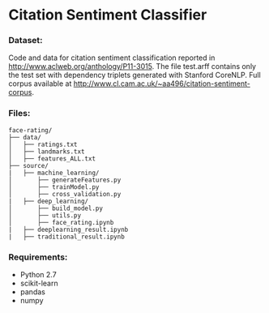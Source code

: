 # Citation Sentiment Classifier

### Dataset:
Code and data for citation sentiment classification reported in <http://www.aclweb.org/anthology/P11-3015>.
The file test.arff contains only the test set with dependency triplets generated with Stanford CoreNLP.
Full corpus available at <http://www.cl.cam.ac.uk/~aa496/citation-sentiment-corpus>.

### Files:
```
face-rating/
├── data/
│   ├── ratings.txt
│   ├── landmarks.txt
│   ├── features_ALL.txt
├── source/
|   ├── machine_learning/    
│       ├── generateFeatures.py
│       ├── trainModel.py
│       ├── cross_validation.py
|   ├── deep_learning/    
│       ├── build_model.py
│       ├── utils.py
│       ├── face_rating.ipynb
|   ├── deeplearning_result.ipynb
|   ├── traditional_result.ipynb
```

### Requirements:

- Python 2.7
- scikit-learn
- pandas
- numpy
